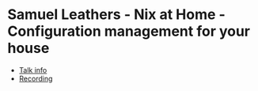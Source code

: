 # Samuel Leathers - Nix at Home - Configuration management for your house

* [Talk info]()
* [Recording](https://www.youtube.com/watch?v=0pqdOnQKMKE)
